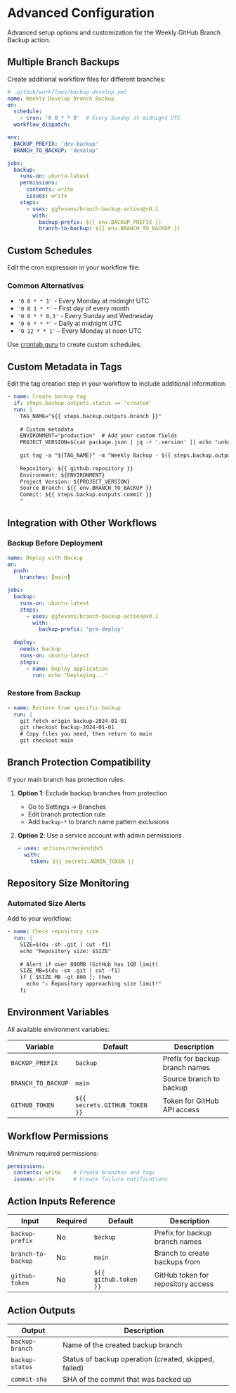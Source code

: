 # Advanced Configuration

Advanced setup options and customization for the Weekly GitHub Branch Backup action.

## Multiple Branch Backups

Create additional workflow files for different branches:

```yaml
# .github/workflows/backup-develop.yml
name: Weekly Develop Branch Backup
on:
  schedule:
    - cron: '0 0 * * 0'  # Every Sunday at midnight UTC
  workflow_dispatch:

env:
  BACKUP_PREFIX: 'dev-backup'
  BRANCH_TO_BACKUP: 'develop'

jobs:
  backup:
    runs-on: ubuntu-latest
    permissions:
      contents: write
      issues: write
    steps:
      - uses: ggfevans/branch-backup-action@v0.1
        with:
          backup-prefix: ${{ env.BACKUP_PREFIX }}
          branch-to-backup: ${{ env.BRANCH_TO_BACKUP }}
```

## Custom Schedules

Edit the cron expression in your workflow file:

### Common Alternatives
- `'0 0 * * 1'` - Every Monday at midnight UTC
- `'0 0 1 * *'` - First day of every month
- `'0 0 * * 0,3'` - Every Sunday and Wednesday
- `'0 0 * * *'` - Daily at midnight UTC
- `'0 12 * * 1'` - Every Monday at noon UTC

Use [crontab.guru](https://crontab.guru/) to create custom schedules.

## Custom Metadata in Tags

Edit the tag creation step in your workflow to include additional information:

```yaml
- name: Create backup tag
  if: steps.backup.outputs.status == 'created'
  run: |
    TAG_NAME="${{ steps.backup.outputs.branch }}"
    
    # Custom metadata
    ENVIRONMENT="production"  # Add your custom fields
    PROJECT_VERSION=$(cat package.json | jq -r '.version' || echo "unknown")
    
    git tag -a "${TAG_NAME}" -m "Weekly Backup - ${{ steps.backup.outputs.date }}
    
    Repository: ${{ github.repository }}
    Environment: ${ENVIRONMENT}
    Project Version: ${PROJECT_VERSION}
    Source Branch: ${{ env.BRANCH_TO_BACKUP }}
    Commit: ${{ steps.backup.outputs.commit }}
    "
```

## Integration with Other Workflows

### Backup Before Deployment
```yaml
name: Deploy with Backup
on:
  push:
    branches: [main]

jobs:
  backup:
    runs-on: ubuntu-latest
    steps:
      - uses: ggfevans/branch-backup-action@v0.1
        with:
          backup-prefix: 'pre-deploy'
          
  deploy:
    needs: backup
    runs-on: ubuntu-latest
    steps:
      - name: Deploy application
        run: echo "Deploying..."
```

### Restore from Backup
```yaml
- name: Restore from specific backup
  run: |
    git fetch origin backup-2024-01-01
    git checkout backup-2024-01-01
    # Copy files you need, then return to main
    git checkout main
```

## Branch Protection Compatibility

If your main branch has protection rules:

1. **Option 1**: Exclude backup branches from protection
   - Go to Settings → Branches
   - Edit branch protection rule
   - Add `backup-*` to branch name pattern exclusions

2. **Option 2**: Use a service account with admin permissions
   ```yaml
   - uses: actions/checkout@v5
     with:
       token: ${{ secrets.ADMIN_TOKEN }}
   ```

## Repository Size Monitoring

### Automated Size Alerts
Add to your workflow:

```yaml
- name: Check repository size
  run: |
    SIZE=$(du -sh .git | cut -f1)
    echo "Repository size: $SIZE"
    
    # Alert if over 800MB (GitHub has 1GB limit)
    SIZE_MB=$(du -sm .git | cut -f1)
    if [ $SIZE_MB -gt 800 ]; then
      echo "⚠️ Repository approaching size limit!"
    fi
```

## Environment Variables

All available environment variables:

| Variable | Default | Description |
|----------|---------|-------------|
| `BACKUP_PREFIX` | `backup` | Prefix for backup branch names |
| `BRANCH_TO_BACKUP` | `main` | Source branch to backup |
| `GITHUB_TOKEN` | `${{ secrets.GITHUB_TOKEN }}` | Token for GitHub API access |

## Workflow Permissions

Minimum required permissions:
```yaml
permissions:
  contents: write    # Create branches and tags
  issues: write      # Create failure notifications
```

## Action Inputs Reference

| Input | Required | Default | Description |
|-------|----------|---------|-------------|
| `backup-prefix` | No | `backup` | Prefix for backup branch names |
| `branch-to-backup` | No | `main` | Branch to create backups from |
| `github-token` | No | `${{ github.token }}` | GitHub token for repository access |

## Action Outputs

| Output | Description |
|--------|-------------|
| `backup-branch` | Name of the created backup branch |
| `backup-status` | Status of backup operation (created, skipped, failed) |
| `commit-sha` | SHA of the commit that was backed up |
